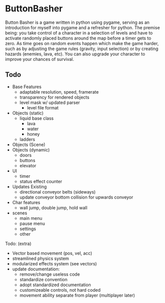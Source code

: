 # ButtonBasher
Button Basher is a game written in python using pygame, serving as an introduction for
myself into pygame and a refresher for python. The premise being: you take control of
a character in a selection of levels and have to activate randomly placed buttons around 
the map before a timer gets to zero. As time goes on random events happen which make the 
game harder, such as by adjusting the game rules (gravity, input selection) or by creating
hazards (enemies, lava, etc). You can also upgrade your character to improve your chances
of survival.

## Todo
- Base Features
    - adaptable resolution, speed, framerate
    - transparency for rendered objects
    - level mask w/ updated parser
        - level file format
- Objects (static)
    - liquid base class
        - lava
        - water
        - honey
    - ladders
- Objects (Scene)
- Objects (dynamic)
    - doors
    - buttons
    - elevator
- UI
    - timer
    - status effect counter
- Updates Existing
    - directional conveyor belts (sideways)
    - update conveyor bottom collision for upwards conveyor
- Char features
    - wall jump, double jump, hold wall
- scenes
    - main menu
    - pause menu
    - settings
    - other

Todo: (extra)
- Vector based movement (pos, vel, acc)
- streamlined physics system 
- modularized effects system (see vectors)
- update documentation:
    - remove/change useless code
    - standardize convention
    - adopt standardized documentation
    - customizeable controls, not hard coded
    - movement ability separate from player (multiplayer later)